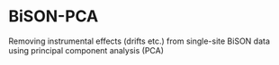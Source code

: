 # BiSON-PCA
Removing instrumental effects (drifts etc.) from single-site BiSON data using principal component analysis (PCA)
